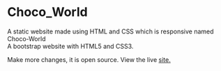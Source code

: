 # Choco_World
A static website made using HTML and CSS which is responsive named Choco-World<br>
A bootstrap website with HTML5 and CSS3.<br>

Make more changes, it is open source.
View the live [site.](https://muskan02.github.io/Choco_World/)
